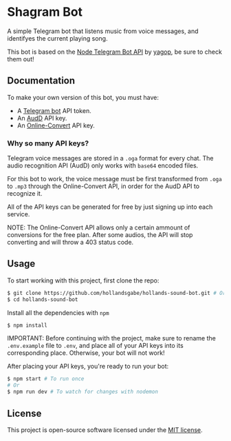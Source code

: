 # Shagram Bot

A simple Telegram bot that listens music from voice messages, and identifyes the current playing song.

This bot is based on the [Node Telegram Bot API](https://github.com/yagop/node-telegram-bot-api) by [yagop](https://github.com/yagop), be sure to check them out!

## Documentation

To make your own version of this bot, you must have:

- A [Telegram bot](https://core.telegram.org/bots/api) API token.
- An [AudD](https://audd.io/) API key.
- An [Online-Convert](https://www.online-convert.com/) API key.

### Why so many API keys?

Telegram voice messages are stored in a `.oga` format for every chat. The audio recognition API (AudD) only works with `base64` encoded files.

For this bot to work, the voice message must be first transformed from `.oga` to `.mp3` through the Online-Convert API, in order for the AudD API to recognize it.

All of the API keys can be generated for free by just signing up into each service.

NOTE: The Online-Convert API allows only a certain ammount of conversions for the free plan. After some audios, the API will stop converting and will throw a 403 status code.

## Usage

To start working with this project, first clone the repo:

```sh
$ git clone https://github.com/hollandsgabe/hollands-sound-bot.git # Or fork the project
$ cd hollands-sound-bot
```

Install all the dependencies with `npm`

```sh
$ npm install
```

IMPORTANT: Before continuing with the project, make sure to rename the `.env.example` file to `.env`, and place all of your API keys into its corresponding place. Otherwise, your bot will not work!

After placing your API keys, you're ready to run your bot:

```sh
$ npm start # To run once
# Or
$ npm run dev # To watch for changes with nodemon
```

## License

This project is open-source software licensed under the [MIT license](https://opensource.org/licenses/MIT).
